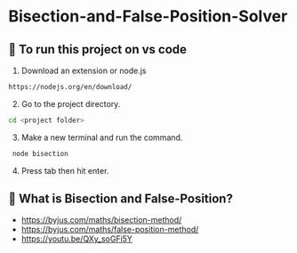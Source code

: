 # Bisection-and-False-Position-Solver

## 🚀 To run this project on vs code

1. Download an extension or node.js
```sh
https://nodejs.org/en/download/
```
2. Go to the project directory.
```sh
cd <project folder>
```
3. Make a new terminal and run the command.
```sh
 node bisection
 ```
4. Press tab then hit enter.

## 📝 What is Bisection and False-Position?
- https://byjus.com/maths/bisection-method/
- https://byjus.com/maths/false-position-method/
- https://youtu.be/QXy_soGFi5Y
